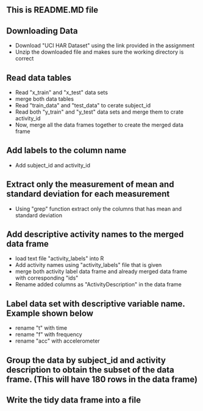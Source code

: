## This is README.MD file

## Downloading Data
  * Download "UCI HAR Dataset" using the link provided in the assignment
  * Unzip the downloaded file and makes sure the working directory is correct

## Read data tables
  * Read "x_train" and "x_test" data sets
  * merge both data tables
  * Read "train_data" and "test_data" to cerate subject_id
  * Read both "y_train" and "y_test" data sets and merge them to crate activity_id
  * Now, merge all the data frames together to create the merged data frame

## Add labels to the column name
  * Add subject_id and activity_id

## Extract only the measurement of mean and standard deviation for each measurement
  * Using "grep" function extract only the columns that has mean and standard deviation

## Add descriptive activity names to the merged data frame
  * load text file "activity_labels" into R
  * Add activity names using "activity_labels" file that is given
  * merge both activity label data frame and already merged data frame with corresponding "ids"
  * Rename added columns as "ActivityDescription" in the data frame

## Label data set with descriptive variable name. Example shown below
  * rename "t" with time
  * rename "f" with frequency
  * rename "acc" with accelerometer

## Group the data by subject_id and activity description to obtain the subset of the data frame. (This will have 180 rows in the data frame)

## Write the tidy data frame into a file
